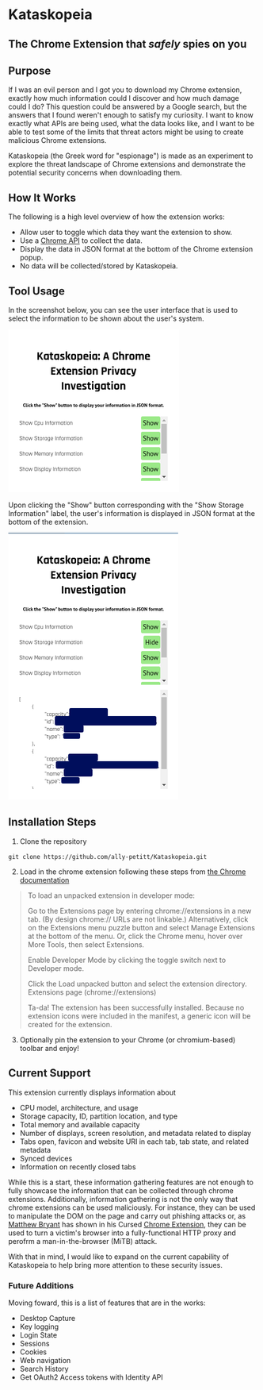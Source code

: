 # Kataskopeia

## The Chrome Extension that *safely* spies on you

## Purpose

If I was an evil person and I got you to download my Chrome extension, exactly how much information could I discover and how much damage could I do? This question could be answered by a Google search, but the answers that I found weren't enough to satisfy my curiosity. I want to know exactly what APIs are being used, what the data looks like, and I want to be able to test some of the limits that threat actors might be using to create malicious Chrome extensions.

Kataskopeia (the Greek word for "espionage") is made as an experiment to explore the threat landscape of Chrome extensions and demonstrate the potential security concerns when downloading them.

## How It Works

The following is a high level overview of how the extension works:
* Allow user to toggle which data they want the extension to show.
* Use a [Chrome API](https://developer.chrome.com/docs/extensions/reference/) to collect the data.
* Display the data in JSON format at the bottom of the Chrome extension popup.
* No data will be collected/stored by Kataskopeia.


## Tool Usage

In the screenshot below, you can see the user interface that is used to select the information
to be shown about the user's system.

![Picture showing the UI of the Kataskopeia](./photos/1.png)

Upon clicking the "Show" button corresponding with the "Show Storage Information" label, the
user's information is displayed in JSON format at the bottom of the extension.

![Picture showing the censored output of one the user's storage capacity as displayed by the extension](./photos/2.png)




## Installation Steps

1. Clone the repository
```
git clone https://github.com/ally-petitt/Kataskopeia.git
```
2. Load in the chrome extension following these steps from [the Chrome documentation](https://developer.chrome.com/docs/extensions/mv3/getstarted/development-basics/#load-unpacked)
> To load an unpacked extension in developer mode:
>
>    Go to the Extensions page by entering chrome://extensions in a new tab. (By design chrome:// URLs are not linkable.)
>        Alternatively, click on the Extensions menu puzzle button and select Manage Extensions at the bottom of the menu.
>        Or, click the Chrome menu, hover over More Tools, then select Extensions.
>
>    Enable Developer Mode by clicking the toggle switch next to Developer mode.
>
>    Click the Load unpacked button and select the extension directory.
>    Extensions page (chrome://extensions)
>
>Ta-da! The extension has been successfully installed. Because no extension icons were included in the manifest, a generic icon will be created for the extension.

3. Optionally pin the extension to your Chrome (or chromium-based) toolbar and enjoy!


## Current Support

This extension currently displays information about
* CPU model, architecture, and usage
* Storage capacity, ID, partition location, and type
* Total memory and available capacity
* Number of displays, screen resolution, and metadata related to display
* Tabs open, favicon and website URI in each tab, tab state, and related metadata
* Synced devices
* Information on recently closed tabs

While this is a start, these information gathering features are not enough to fully showcase 
the information that can be collected through chrome extensions. Additionally, information
gathering is not the only way that chrome extensions can be used maliciously. For instance,
they can be used to manipulate the DOM on the page and carry out phishing attacks or, as [Matthew Bryant](https://github.com/mandatoryprogrammer/)
has shown in his Cursed [Chrome Extension](https://github.com/mandatoryprogrammer/CursedChrome), they can be used to turn a victim's browser 
into a fully-functional HTTP proxy and perofrm a man-in-the-browser (MiTB) attack.


With that in mind, I would like to expand on the current capability of Kataskopeia to help
bring more attention to these security issues.

### Future Additions

Moving foward, this is a list of features that are in the works:

* Desktop Capture
* Key logging
* Login State
* Sessions
* Cookies
* Web navigation
* Search History 
* Get OAuth2 Access tokens with Identity API

